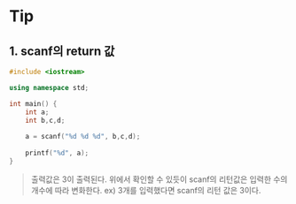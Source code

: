 # Tip



## 1. scanf의 return 값 



```c++
#include <iostream>

using namespace std;

int main() {
    int a;
    int b,c,d;
    
    a = scanf("%d %d %d", b,c,d);
    
    printf("%d", a);
}
```

> 출력값은 3이 출력된다. 위에서 확인할 수 있듯이 scanf의 리턴값은 입력한 수의 개수에 따라 변화한다. ex) 3개를 입력했다면 scanf의 리턴 값은 3이다. 